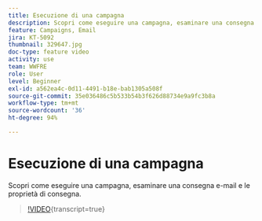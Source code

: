 ```yaml
---
title: Esecuzione di una campagna
description: Scopri come eseguire una campagna, esaminare una consegna e-mail e le proprietà di consegna.
feature: Campaigns, Email
jira: KT-5092
thumbnail: 329647.jpg
doc-type: feature video
activity: use
team: WWFRE
role: User
level: Beginner
exl-id: a562ea4c-0d11-4491-b18e-bab1305a508f
source-git-commit: 35e036486c5b533b54b3f626d88734e9a9fc3b8a
workflow-type: tm+mt
source-wordcount: '36'
ht-degree: 94%

---
```


# Esecuzione di una campagna

Scopri come eseguire una campagna, esaminare una consegna e-mail e le proprietà di consegna.

>[!VIDEO](https://video.tv.adobe.com/v/329647?quality=12&learn=on){transcript=true}
